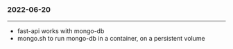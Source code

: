 ### 2022-06-20
---
- fast-api works with mongo-db
- mongo.sh to run mongo-db in a container, on a persistent volume